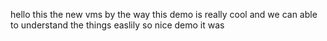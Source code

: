 hello this the new vms 
by the way this demo is really cool 
and we can able to understand the things easlily 
so nice demo it was 
